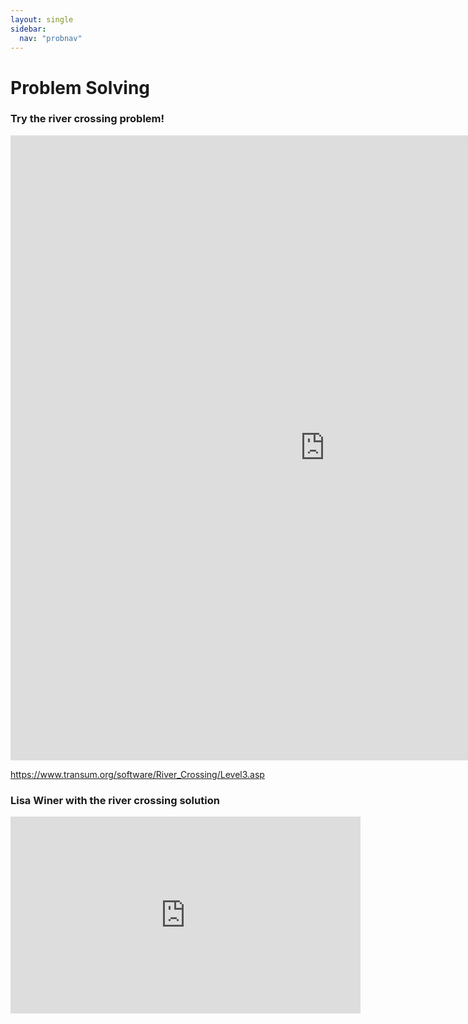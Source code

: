 ```yaml
---
layout: single
sidebar:
  nav: "probnav"
---
```

# Problem Solving

### Try the river crossing problem!

<iframe width="1006" height="1000" src="https://www.transum.org/software/River_Crossing/Level3.asp" title="river crossing game" frameborder="0"></iframe>

https://www.transum.org/software/River_Crossing/Level3.asp

### Lisa Winer with the river crossing solution

<iframe width="560" height="315" src="https://www.youtube.com/embed/ADR7dUoVh_c" title="YouTube video player" frameborder="0" allow="accelerometer; autoplay; clipboard-write; encrypted-media; gyroscope; picture-in-picture" allowfullscreen></iframe>
